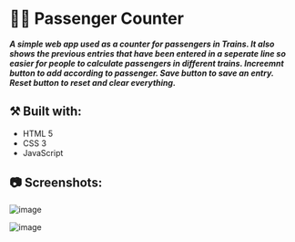 # 🚶‍♂️ Passenger Counter

***A simple web app used as a counter for passengers in Trains.
It also shows the previous entries that have been entered in a seperate line so easier for people to calculate passengers in different trains.
Increemnt button to add according to passenger.
Save button to save an entry.
Reset button to reset and clear everything.***

## ⚒️ Built with:
- HTML 5
- CSS 3
- JavaScript

## 📷 Screenshots:

![image](https://github.com/Ashwin-S-Nambiar/passenger-counter-js-project/assets/76719333/c11aad40-de98-44db-96a0-85697ee19e7f)

![image](https://github.com/Ashwin-S-Nambiar/passenger-counter-js-project/assets/76719333/8cc9f82d-2264-4de0-835f-ff49bf3b28d5)


